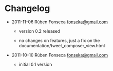 # Changelog

- 2011-11-06 Rúben Fonseca <fonseka@gmail.com>

    * version 0.2 released
    
    * no changes on features, just a fix on the documentation/tweet_composer_view.html

- 2011-10-10 Rúben Fonseca <fonseka@gmail.com>

    * initial 0.1 version
